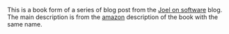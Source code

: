 This is a book form of a series of blog post from the [Joel on software](https://www.joelonsoftware.com/2001/10/24/user-interface-design-for-programmers/) blog. The main description is from the [amazon](https://www.amazon.com/Interface-Design-Programmers-Avram-Spolsky/dp/1893115941) description of the book with the same name.
